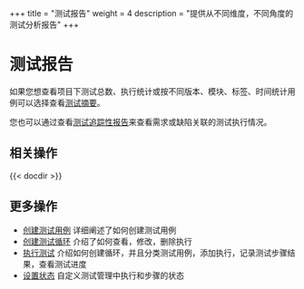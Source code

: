 +++
title = "测试报告"
weight = 4
description = "提供从不同维度，不同角度的测试分析报告"
+++

# 测试报告

如果您想查看项目下测试总数、执行统计或按不同版本、模块、标签、时间统计用例可以选择查看[测试摘要](./summary/)。

您也可以通过查看[测试追踪性报告](./report/)来查看需求或缺陷关联的测试执行情况。

## 相关操作

{{< docdir >}}

## 更多操作

- [创建测试用例](../case-management/create-case) 详细阐述了如何创建测试用例
- [创建测试循环](../test-cycle/create-cycle) 介绍了如何查看，修改，删除执行
- [执行测试](../execution-test/execution) 介绍如何创建循环，并且分类测试用例，添加执行，记录测试步骤结果，查看测试进度
- [设置状态](../setting/status) 自定义测试管理中执行和步骤的状态